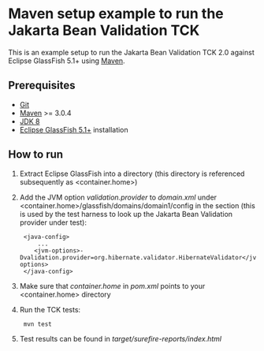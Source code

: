 # Maven setup example to run the Jakarta Bean Validation TCK

This is an example setup to run the Jakarta Bean Validation TCK 2.0 against Eclipse GlassFish 5.1+ using [Maven](https://maven.apache.org).

## Prerequisites

* [Git](http://git-scm.com)
* [Maven](https://maven.apache.org) >= 3.0.4
* [JDK 8](http://www.oracle.com/technetwork/java/javase/downloads/index.html)
* [Eclipse GlassFish 5.1+](https://projects.eclipse.org/projects/ee4j.glassfish) installation

## How to run

1. Extract Eclipse GlassFish into a directory (this directory is referenced subsequently as <container.home>)
1. Add the JVM option _validation.provider_ to _domain.xml_ under <container.home>/glassfish/domains/domain1/config in
   the <java-config> section (this is used by the test harness to look up the Jakarta Bean Validation provider under test):

        <java-config>
            ...
           <jvm-options>-Dvalidation.provider=org.hibernate.validator.HibernateValidator</jvm-options>
        </java-config>
1. Make sure that _container.home_ in _pom.xml_ points to your <container.home> directory
1. Run the TCK tests:

        mvn test
1. Test results can be found in _target/surefire-reports/index.html_

